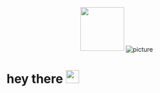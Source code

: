 <!--## Hi there 👋-->
<div id="header" align="center">
  <img src="https://media.giphy.com/media/v1.Y2lkPWVjZjA1ZTQ3bDloeTlnd2lqNXhtYnRua3hhZ3lpOXkzOWZsc3oxejdhNWhtODdmaSZlcD12MV9naWZzX3NlYXJjaCZjdD1n/HscDLzkO8EOTmgkhQP/giphy.gif" width="100"/>
<img src="https://komarev.com/ghpvc/?username=ForestRustle&style=flat-square&color=blue" alt="picture" align="center"/>
</div>
<h1>
  hey there
  <img src="https://media.giphy.com/media/hvRJCLFzcasrR4ia7z/giphy.gif" width="30px"/>
</h1>
<!--
**ForestRustle/ForestRustle** is a ✨ _special_ ✨ repository because its `README.md` (this file) appears on your GitHub profile.

Here are some ideas to get you started:

- 🔭 I’m currently working on ...
- 🌱 I’m currently learning ...
- 👯 I’m looking to collaborate on ...
- 🤔 I’m looking for help with ...
- 💬 Ask me about ...
- 📫 How to reach me: ...
- 😄 Pronouns: ...
- ⚡ Fun fact: ...
-->
